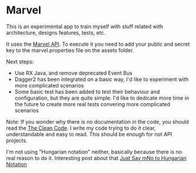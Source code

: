# Marvel

This is an experimental app to train myself with stuff related with architecture, designs features, tests, etc.

It uses the [Marvel API](http://developer.marvel.com/). To execute it you need to add your public and secret key to the marvel.properties file on the assets folder.

Next steps:

- Use RX Java, and remove deprecated Event Bus
- Dagger2 has been integrated on a basic way, I'd like to experiment with more complicated scenarios
- Some basic test has been added to test their behaviour and configuration, but they are quite simple. I'd like to dedicate more time in the future to create more real tests convering more complicated scenarios

Note: If you wonder why there is no documentation in the code, you should read the [The Clean Code](https://it-ebooks24.com/ebook/clean-code). I write my code trying to do it clear, understandable and easy to read. This should be enough for not API projects.

I'm not using "Hungarian notation" neither, basically because there is no real reason to do it. Interesting post about that [Just Say mNo to Hungarian Notation](http://jakewharton.com/just-say-no-to-hungarian-notation/)
